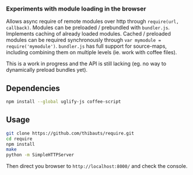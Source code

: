 ### Experiments with module loading in the browser

Allows async require of remote modules over http through `require(url, callback)`. Modules can be preloaded / prebundled with `bundler.js`. Implements caching of already loaded modules. Cached / preloaded modules can be required synchronously through `var mymodule = require('mymodule')`. `bundler.js` has full support for source-maps, including combining them on multiple levels (ie. work with coffee files).

This is a work in progress and the API is still lacking (eg. no way to dynamically preload bundles yet).

Dependencies
------------

``` bash
npm install --global uglify-js coffee-script
```

Usage
-----

``` bash
git clone https://github.com/thibauts/require.git
cd require
npm install
make
python -m SimpleHTTPServer
```

Then direct you browser to `http://localhost:8000/` and check the console.